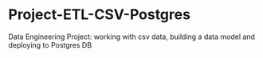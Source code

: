 # Project-ETL-CSV-Postgres
Data Engineering Project: working with csv data, building a data model and deploying to Postgres DB
